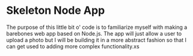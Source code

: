 Skeleton Node App
=================

The purpose of this little bit o' code is to familiarize myself with making a barebones web app based on Node.js. The app will just allow a user to upload a photo but I will be 
building it in a more abstract fashion so that I can get used to adding more complex functionality.xs
